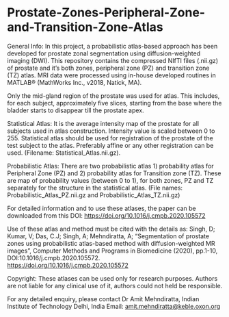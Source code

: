 # Prostate-Zones-Peripheral-Zone-and-Transition-Zone-Atlas

General Info: In this project, a probabilistic atlas-based approach has been developed for prostate zonal segmentation using diffusion-weighted imaging (DWI). This repository contains the compressed NIfTI files (.nii.gz) of prostate and it’s both zones, peripheral zone (PZ) and transition zone (TZ) atlas. MRI data were processed using in-house developed routines in MATLAB® (MathWorks Inc., v2018, Natick, MA). 

Only the mid-gland region of the prostate was used for atlas. This includes, for each subject, approximately five slices, starting from the base where the bladder starts to disappear till the prostate apex. 

Statistical Atlas: It is the average intensity map of the prostate for all subjects used in atlas construction. Intensity value is scaled between 0 to 255. Statistical atlas should be used for registration of the prostate of the test subject to the atlas. Preferably affine or any other registration can be used. 
(Filename: Statistical_Atlas.nii.gz). 

Probabilistic Atlas: There are two probabilistic atlas 1) probability atlas for Peripheral Zone (PZ) and 2) probability atlas for Transition zone (TZ). These are map of probability values (between 0 to 1), for both zones, PZ and TZ separately for the structure in the statistical atlas. 
(File names: Probabilistic_Atlas_PZ.nii.gz and Probabilistic_Atlas_TZ.nii.gz)

For detailed information and to use these atlases, the paper can be downloaded from this DOI: https://doi.org/10.1016/j.cmpb.2020.105572 

Use of these atlas and method must be cited with the details as: 
Singh, D; Kumar, V; Das, C.J; Singh, A; Mehndiratta, A; “Segmentation of prostate zones using probabilistic atlas-based method with diffusion-weighted MR images”, Computer Methods and Programs in Biomedicine (2020), pp.1-10, DOI:10.1016/j.cmpb.2020.105572.
https://doi.org/10.1016/j.cmpb.2020.105572

Copyright: These atlases can be used only for research purposes. Authors are not liable for any clinical use of it, authors could not held be responsible.  

For any detailed enquiry, please contact
Dr Amit Mehndiratta, Indian Institute of Technology Delhi, India
  Email: amit.mehndiratta@keble.oxon.org


